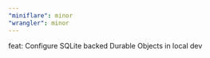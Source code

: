```yaml
---
"miniflare": minor
"wrangler": minor
---
```


feat: Configure SQLite backed Durable Objects in local dev
